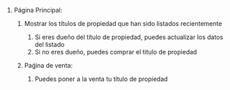 1. Página Principal:  
    1. Mostrar los títulos de propiedad que han sido listados recientemente  
        1. Si eres dueño del título de propiedad, puedes actualizar los datos del listado  
        2. Si no eres dueño, puedes comprar el titulo de propiedad

    2. Paǵina de venta:  
        1. Puedes poner a la venta tu título de propiedad
